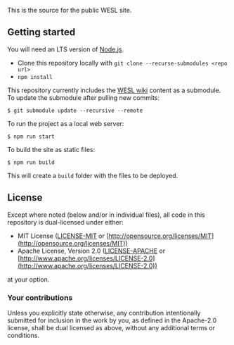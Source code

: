 This is the source for the public WESL site.

## Getting started

You will need an LTS version of [Node.js](https://nodejs.org).

- Clone this repository locally with `git clone --recurse-submodules <repo url>`
- `npm install`

This repository currently includes the [WESL wiki](https://github.com/wgsl-tooling-wg/wesl-spec/wiki) content as a submodule. To update the submodule after pulling new commits:

```console
$ git submodule update --recursive --remote
```

To run the project as a local web server:

```console
$ npm run start
```

To build the site as static files:

```console
$ npm run build
```

This will create a `build` folder with the files to be deployed.

## License

Except where noted (below and/or in individual files), all code in this repository is dual-licensed under either:

- MIT License ([LICENSE-MIT](LICENSE-MIT) or [http://opensource.org/licenses/MIT](http://opensource.org/licenses/MIT))
- Apache License, Version 2.0 ([LICENSE-APACHE](LICENSE-APACHE) or [http://www.apache.org/licenses/LICENSE-2.0](http://www.apache.org/licenses/LICENSE-2.0))

at your option.

### Your contributions

Unless you explicitly state otherwise,
any contribution intentionally submitted for inclusion in the work by you,
as defined in the Apache-2.0 license,
shall be dual licensed as above,
without any additional terms or conditions.
